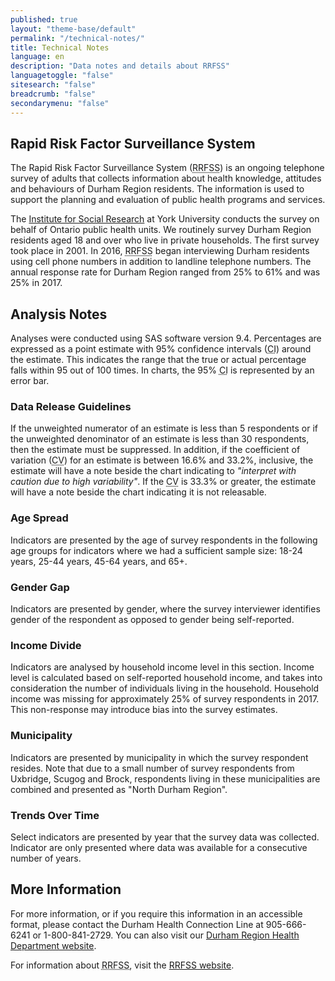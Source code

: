 ```yaml
---
published: true
layout: "theme-base/default"
permalink: "/technical-notes/"
title: Technical Notes
language: en
description: "Data notes and details about RRFSS"
languagetoggle: "false"
sitesearch: "false"
breadcrumb: "false"
secondarymenu: "false"
---
```

## Rapid Risk Factor Surveillance System
The Rapid Risk Factor Surveillance System (<abbr title="Rapid Risk Factor Surveillance System">RRFSS</abbr>) is an ongoing telephone survey of adults that collects information about health knowledge, attitudes and behaviours of Durham Region residents. The information is used to support the planning and evaluation of public health programs and services.

The [Institute for Social Research](http://www.isr.yorku.ca/) at York University conducts the survey on behalf of Ontario public health units. We routinely survey Durham Region residents aged 18 and over who live in private households. The first survey took place in 2001. In 2016, <abbr title="Rapid Risk Factor Surveillance System">RRFSS</abbr> began interviewing Durham residents using cell phone numbers in addition to landline telephone numbers. The annual response rate for Durham Region ranged from 25% to 61% and was 25% in 2017.

## Analysis Notes
Analyses were conducted using SAS software version 9.4. Percentages are expressed as a point estimate with 95% confidence intervals (<abbr title="confidence interval">CI</abbr>) around the estimate. This indicates the range that the true or actual percentage falls within 95 out of 100 times. In charts, the 95% <abbr title="confidence interval">CI</abbr> is represented by an error bar.

### Data Release Guidelines
If the unweighted numerator of an estimate is less than 5 respondents or if the unweighted denominator of an estimate is less than 30 respondents, then the estimate must be suppressed. In addition, if the coefficient of variation (<abbr title="coefficient of variation">CV</abbr>) for an estimate is between 16.6% and 33.2%, inclusive, the estimate will have a note beside the chart indicating to *"interpret with caution due to high variability"*. If the <abbr title="coefficient of variation">CV</abbr> is 33.3% or greater, the estimate will have a note beside the chart indicating it is not releasable.

### Age Spread
Indicators are presented by the age of survey respondents in the following age groups for indicators where we had a sufficient sample size: 18-24 years, 25-44 years, 45-64 years, and 65+.

### Gender Gap
Indicators are presented by gender, where the survey interviewer identifies gender of the respondent as opposed to gender being self-reported.

### Income Divide
Indicators are analysed by household income level in this section. Income level is calculated based on self-reported household income, and takes into consideration the number of individuals living in the household. Household income was missing for approximately 25% of survey respondents in 2017. This non-response may introduce bias into the survey estimates.

### Municipality
Indicators are presented by municipality in which the survey respondent resides. Note that due to a small number of survey respondents from Uxbridge, Scugog and Brock, respondents living in these municipalities are combined and presented as "North Durham Region".

### Trends Over Time
Select indicators are presented by year that the survey data was collected. Indicator are only presented where data was available for a consecutive number of years.

## More Information
For more information, or if you require this information in an accessible format, please contact the Durham Health Connection Line at 905-666-6241 or 1-800-841-2729. You can also visit our [Durham Region Health Department website](https://www.durham.ca/health).

For information about <abbr title="Rapid Risk Factor Surveillance System">RRFSS</abbr>, visit the [RRFSS website](http://www.rrfss.ca).
